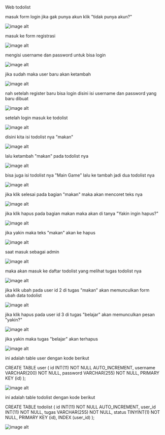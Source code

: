 Web todolist

masuk form login jika gak punya akun klik "tidak punya akun?"

![image alt](https://github.com/SamuelJHS/Pertemuan-4-latihan-php-1/blob/main/Todolist/login.png)

masuk ke form registrasi

![image alt](https://github.com/SamuelJHS/Pertemuan-4-latihan-php-1/blob/main/Todolist/Registrasi.png)

mengisi username dan password untuk bisa login

![image alt](https://github.com/SamuelJHS/Pertemuan-4-latihan-php-1/blob/main/Todolist/terisi%20register.png)

jika sudah maka user baru akan ketambah

![image alt](https://github.com/SamuelJHS/Pertemuan-4-latihan-php-1/blob/main/Todolist/user%20baru.png)

nah setelah register baru bisa login disini isi username dan password yang baru dibuat

![image alt](https://github.com/SamuelJHS/Pertemuan-4-latihan-php-1/blob/main/Todolist/terisi%20login.png)

setelah login masuk ke todolist

![image alt](https://github.com/SamuelJHS/Pertemuan-4-latihan-php-1/blob/main/Todolist/todolist.png)

disini kita isi todolist nya "makan"

![image alt](https://github.com/SamuelJHS/Pertemuan-4-latihan-php-1/blob/main/Todolist/terisi%20todolist.png)

lalu ketambah "makan" pada todolist nya  

![image alt](https://github.com/SamuelJHS/Pertemuan-4-latihan-php-1/blob/main/Todolist/tambah%20todolist.png)

bisa juga isi todolist nya "Main Game" lalu ke tambah jadi dua todolist nya

![image alt](https://github.com/SamuelJHS/Pertemuan-4-latihan-php-1/blob/main/Todolist/tambah%20dua.png)

jika klik selesai pada bagian "makan" maka akan mencoret teks nya 

![image alt](https://github.com/SamuelJHS/Pertemuan-4-latihan-php-1/blob/main/Todolist/coret%20selesai.png)

jika klik hapus pada bagian makan maka akan di tanya "Yakin ingin hapus?"

![image alt](https://github.com/SamuelJHS/Pertemuan-4-latihan-php-1/blob/main/Todolist/hapus%20todolist.png)

jika yakin maka teks "makan" akan ke hapus

![image alt](https://github.com/SamuelJHS/Pertemuan-4-latihan-php-1/blob/main/Todolist/terhapus.png)

saat masuk sebagai admin

![image alt](https://github.com/SamuelJHS/Pertemuan-4-latihan-php-1/blob/main/Todolist/admin%20login.png)

maka akan masuk ke daftar todolist yang melihat tugas todolist nya

![image alt](https://github.com/SamuelJHS/Pertemuan-4-latihan-php-1/blob/main/Todolist/table_todolists.png)

jika klik ubah pada user id 2 di tugas "makan" akan memunculkan form ubah data todolist

![image alt](https://github.com/SamuelJHS/Pertemuan-4-latihan-php-1/blob/main/Todolist/ubah%20tugas.png)

jika klik hapus pada user id 3 di tugas "belajar" akan memunculkan pesan "yakin?"

![image alt](https://github.com/SamuelJHS/Pertemuan-4-latihan-php-1/blob/main/Todolist/hapus%20tugas.png)

jika yakin maka tugas "belajar" akan terhapus

![image alt](https://github.com/SamuelJHS/Pertemuan-4-latihan-php-1/blob/main/Todolist/data%20berkurang.png)

ini adalah table user dengan kode berikut

CREATE TABLE user (
    id INT(11) NOT NULL AUTO_INCREMENT,
    username VARCHAR(200) NOT NULL,
    password VARCHAR(255) NOT NULL,
    PRIMARY KEY (id)
);

![image alt](https://github.com/SamuelJHS/Pertemuan-4-latihan-php-1/blob/main/Todolist/query%20user.png)

ini adalah table todolist dengan kode berikut

CREATE TABLE todolist (
    id INT(11) NOT NULL AUTO_INCREMENT,
    user_id INT(11) NOT NULL,
    tugas VARCHAR(255) NOT NULL,
    status TINYINT(1) NOT NULL,
    PRIMARY KEY (id),
    INDEX (user_id)
);

![image alt](https://github.com/SamuelJHS/Pertemuan-4-latihan-php-1/blob/main/Todolist/query%20todolist.png)
